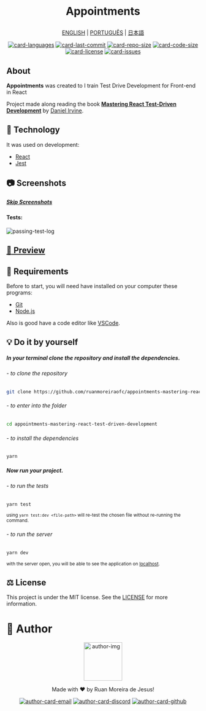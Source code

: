 <h1 align="center">

Appointments

</h1>

<div align="center">

[ENGLISH][lang-en]
|
[PORTUGUÊS][lang-pt]
|
[日本語][lang-jp]

</div>

<div align="center">

[![card-languages]][btn-null]
[![card-last-commit]][btn-null]
[![card-repo-size]][btn-goto-clone]
[![card-code-size]][btn-null]
[![card-license]][btn-goto-license]
[![card-issues]][btn-goto-issues]

</div>

## About <span id="id-about"/>

**Appointments** was created to I train Test Drive Development for Front-end in React

Project made along reading the book **[Mastering React Test-Driven Development][btn-book]** by [Daniel Irvine][btn-tutor].

## :triangular_ruler: Technology <span id="id-about"/>

It was used on development:

- [React]
- [Jest]

## :camera: Screenshots <span id="id-looking"/>

##### [Skip Screenshots][btn-skip]

#### Tests:

![passing-test-log]

## [:eyes: Preview][btn-preview] <span id="id-preview"/>

## :electric_plug: Requirements <span id="id-clone"/>

Before to start, you will need have installed on your computer these programs:

- [Git][btn-git]
- [Node.js][btn-node]

Also is good have a code editor like [VSCode][btn-vscode].

## :bulb: Do it by yourself

##### In your terminal clone the repository and install the dependencies.

###### - to clone the repository

```bash
git clone https://github.com/ruanmoreiraofc/appointments-mastering-react-test-driven-development.git
```

###### - to enter into the folder

```bash
cd appointments-mastering-react-test-driven-development
```

###### - to install the dependencies

```bash
yarn
```

##### Now run your project.

###### - to run the tests

```bash
yarn test
```

<small>using `yarn test:dev <file-path>` will re-test the chosen file without re-running the command.</small>

###### - to run the server

```bash
yarn dev
```

<small>with the server open, you will be able to see the application on [localhost][btn-localhost].</small>

## :balance_scale: License <span id="id-license"/>

This project is under the MIT license. See the [LICENSE][btn-license] for more information.

# :boy: Author <span id="id-author"/>

<div align="center">

  <p>
    <img
      alt="author-img"
      title="Ruan Moreira de Jesus"
      width="100"
      src="https://github.com/ruanmoreiraofc.png">
  </p>

  <!-- ![author-img] does not work with Github's default profile image -->

Made with :heart: by Ruan Moreira de Jesus!

[![author-card-email]][author-btn-email]
[![author-card-discord]][author-btn-discord]
[![author-card-github]][author-btn-github]

</div>

<!--
  ***---- VARIABLES ----***
-->

[btn-null]: #

<!-- *** AUTHOR *** -->

[author-img]: https://github.com/ruanmoreiraofc.png?size=100 'Ruan Moreira de Jesus'
[author-card-email]: https://img.shields.io/badge/Email--$?style=social&logo=microsoft-outlook
[author-card-discord]: https://img.shields.io/badge/Discord--$?style=social&logo=discord
[author-card-github]: https://img.shields.io/github/followers/ruanmoreiraofc?style=social
[author-btn-email]: mailto:ruanmoreiraofc@hotmail.com 'Get in touch!'
[author-btn-discord]: #RuanMoreiraOfc#7904 'RuanMoreiraOfc#7904'
[author-btn-github]: https://github.com/ruanmoreiraofc 'Github Profile'

<!-- *** LANGUAGES README *** -->

[lang-en]: #
[lang-pt]: #
[lang-jp]: #

<!-- *** INFO CARDS *** -->

[card-languages]: https://img.shields.io/github/languages/count/ruanmoreiraofc/appointments-mastering-react-test-driven-development?style=for-the-badge&label=Languages
[card-last-commit]: https://img.shields.io/github/last-commit/ruanmoreiraofc/appointments-mastering-react-test-driven-development?style=for-the-badge&label=Last%20Commit
[card-repo-size]: https://img.shields.io/github/repo-size/ruanmoreiraofc/appointments-mastering-react-test-driven-development?style=for-the-badge&label=Repo%20Size
[card-code-size]: https://img.shields.io/github/languages/code-size/ruanmoreiraofc/appointments-mastering-react-test-driven-development?style=for-the-badge&label=Code%20Size
[card-license]: https://img.shields.io/github/license/ruanmoreiraofc/appointments-mastering-react-test-driven-development?style=for-the-badge&label=License
[card-issues]: https://img.shields.io/github/issues/ruanmoreiraofc/appointments-mastering-react-test-driven-development?style=for-the-badge

<!-- *** MAIN BUTTONS *** -->

[btn-book]: https://www.packtpub.com/product/mastering-react-test-drivenn-development/9781789133417 'Book used as reference'
[btn-tutor]: https://github.com/dirv "Book's writer"
[btn-git]: https://git-scm.com
[btn-node]: https://nodejs.org
[btn-vscode]: https://code.visualstudio.com

 <!---->

[btn-skip]: #id-preview
[btn-goto-clone]: #id-clone
[btn-goto-license]: #id-license
[btn-goto-issues]: https://github.com/ruanmoreiraofc/appointments-mastering-react-test-driven-development/issues?q=is%3Aopen

 <!---->

[btn-preview]: https://ruanmoreiraofc.github.io/appointments-mastering-react-test-driven-development
[btn-example]: .env.template
[btn-license]: LICENSE
[btn-localhost]: http://localhost:3000

<!-- *** TECHNOLOGY *** -->

[react]: https://reactjs.org
[jest]: https://jestjs.io/

<!-- *** SCREENSHOTS *** -->

[passing-test-log]: https://user-images.githubusercontent.com/36450847/153431160-6e8ced4f-7278-41c9-aa46-f79b2a75d0df.png
